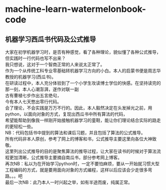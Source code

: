 # machine-learn-watermelonbook-code
## 机器学习西瓜书代码及公式推导  
大家在初学机器学习时，是否有种感觉，看了各种理论，貌似懂了各种公式推导，但实践时一行代码也写不出来？  
我只想说，这对于一个智商正常的人来说太正常了。  
作为一个从传统工科专业零基础转机器学习方向的小白。本人的启蒙书便是周志华教授的机器学习(西瓜书)。  
在研读过程中，本人充分体验到了一个小学生攻读博士学位的快感。在坚持读完的那一刻，本人心潮澎湃，遂作对联一副  
古有曹植七步作出五言绝句，  
今有本人七天憋出零行代码。  
会了理论，不会实践是万万不行的。因此，本人毅然决定在头发掉光之前，用python，以面向对象的方式，复现出西瓜书中所有算法的代码，  
希望能帮助到像我一样刚开始接触机器学习的童鞋，能让你们理论结合实际的路走的更轻松一些。  
NB：代码包括书中提到的算法和课后习题，并且包括了算法的公式推导。   
所有代码非本人原创，参考了网上的博客和书，公式推导主要这里向各位大神致敬。  
这里列出公式推导的目的是聚焦算法的推导过程，让大家在读书的时候对于算法流程更加清晰，公式推导主要摘自南瓜书，部分参考网上博客。  
再次NB：私以为在开始学习python时，一定不要怕麻烦，要从一开始就习惯大型工程编码的方式，就是要用面向对象的方式编程，这样以后应该会少走很多弯路。。。吧  
最后一次NB：此乃本人一时兴起之举，如有半途而废，纯属正常。  
